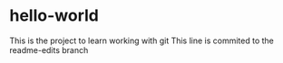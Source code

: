 # hello-world

This is the project to learn working with git
This line is commited to the readme-edits branch

